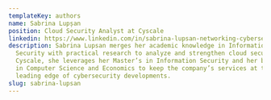 ```yaml
---
templateKey: authors
name: Sabrina Lupșan
position: Cloud Security Analyst at Cyscale
linkedin: https://www.linkedin.com/in/sabrina-lupsan-networking-cybersecurity/
description: Sabrina Lupsan merges her academic knowledge in Information
  Security with practical research to analyze and strengthen cloud security. At
  Cyscale, she leverages her Master’s in Information Security and her background
  in Computer Science and Economics to keep the company’s services at the
  leading edge of cybersecurity developments.
slug: sabrina-lupsan
---
```

